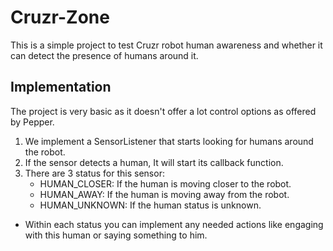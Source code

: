 # Cruzr-Zone

This is a simple project to test Cruzr robot human awareness and whether it can detect the presence of humans around it.

## Implementation

The project is very basic as it doesn't offer a lot control options as offered by Pepper.
1) We implement a SensorListener that starts looking for humans around the robot.
2) If the sensor detects a human, It will start its callback function.
3) There are 3 status for this sensor:
    - HUMAN_CLOSER: If the human is moving closer to the robot.
    - HUMAN_AWAY: If the human is moving away from the robot.
    - HUMAN_UNKNOWN: If the human status is unknown.
   
- Within each status you can implement any needed actions like engaging with this human or saying something to him.
